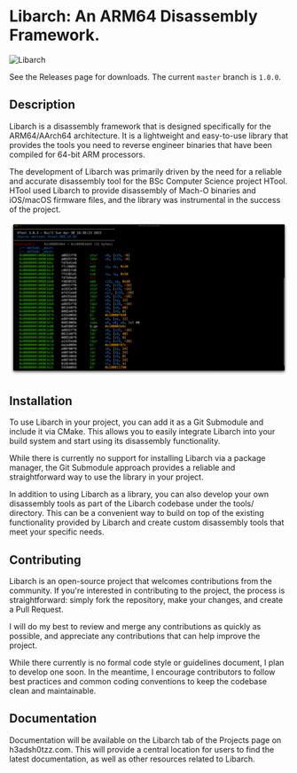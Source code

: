 # Libarch: An ARM64 Disassembly Framework.

![Libarch](https://github.com/h3adshotzz/libarch/actions/workflows/main.yml/badge.svg?branch=working)

See the Releases page for downloads. The current `master` branch is `1.0.0`.

## Description

Libarch is a disassembly framework that is designed specifically for the ARM64/AArch64 architecture. It is a lightweight and easy-to-use library that provides the tools you need to reverse engineer binaries that have been compiled for 64-bit ARM processors.

The development of Libarch was primarily driven by the need for a reliable and accurate disassembly tool for the BSc Computer Science project HTool. HTool used Libarch to provide disassembly of Mach-O binaries and iOS/macOS firmware files, and the library was instrumental in the success of the project.

![Example of Libarch disassembly output](example.png)

## Installation

To use Libarch in your project, you can add it as a Git Submodule and include it via CMake. This allows you to easily integrate Libarch into your build system and start using its disassembly functionality.

While there is currently no support for installing Libarch via a package manager, the Git Submodule approach provides a reliable and straightforward way to use the library in your project.

In addition to using Libarch as a library, you can also develop your own disassembly tools as part of the Libarch codebase under the tools/ directory. This can be a convenient way to build on top of the existing functionality provided by Libarch and create custom disassembly tools that meet your specific needs.


## Contributing

Libarch is an open-source project that welcomes contributions from the community. If you're interested in contributing to the project, the process is straightforward: simply fork the repository, make your changes, and create a Pull Request.

I will do my best to review and merge any contributions as quickly as possible, and appreciate any contributions that can help improve the project.

While there currently is no formal code style or guidelines document, I plan to develop one soon. In the meantime, I encourage contributors to follow best practices and common coding conventions to keep the codebase clean and maintainable.


## Documentation

Documentation will be available on the Libarch tab of the Projects page on h3adsh0tzz.com. This will provide a central location for users to find the latest documentation, as well as other resources related to Libarch.